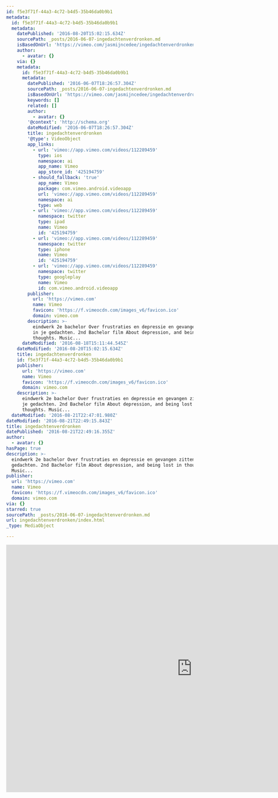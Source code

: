 ```yaml
---
id: f5e3f71f-44a3-4c72-b4d5-35b46da0b9b1
metadata:
  id: f5e3f71f-44a3-4c72-b4d5-35b46da0b9b1
  metadata:
    datePublished: '2016-08-20T15:02:15.634Z'
    sourcePath: _posts/2016-06-07-ingedachtenverdronken.md
    isBasedOnUrl: 'https://vimeo.com/jasmijncedee/ingedachtenverdronken'
    author:
      - avatar: {}
    via: {}
    metadata:
      id: f5e3f71f-44a3-4c72-b4d5-35b46da0b9b1
      metadata:
        datePublished: '2016-06-07T18:26:57.304Z'
        sourcePath: _posts/2016-06-07-ingedachtenverdronken.md
        isBasedOnUrl: 'https://vimeo.com/jasmijncedee/ingedachtenverdronken'
        keywords: []
        related: []
        author:
          - avatar: {}
        '@context': 'http://schema.org'
        dateModified: '2016-06-07T18:26:57.304Z'
        title: ingedachtenverdronken
        '@type': VideoObject
        app_links:
          - url: 'vimeo://app.vimeo.com/videos/112289459'
            type: ios
            namespace: ai
            app_name: Vimeo
            app_store_id: '425194759'
          - should_fallback: 'true'
            app_name: Vimeo
            package: com.vimeo.android.videoapp
            url: 'vimeo://app.vimeo.com/videos/112289459'
            namespace: ai
            type: web
          - url: 'vimeo://app.vimeo.com/videos/112289459'
            namespace: twitter
            type: ipad
            name: Vimeo
            id: '425194759'
          - url: 'vimeo://app.vimeo.com/videos/112289459'
            namespace: twitter
            type: iphone
            name: Vimeo
            id: '425194759'
          - url: 'vimeo://app.vimeo.com/videos/112289459'
            namespace: twitter
            type: googleplay
            name: Vimeo
            id: com.vimeo.android.videoapp
        publisher:
          url: 'https://vimeo.com'
          name: Vimeo
          favicon: 'https://f.vimeocdn.com/images_v6/favicon.ico'
          domain: vimeo.com
        description: >-
          eindwerk 2e bachelor Over frustraties en depressie en gevangen zitten
          in je gedachten. 2nd Bachelor film About depression, and being lost in
          thoughts. Music...
      dateModified: '2016-08-18T15:11:44.545Z'
    dateModified: '2016-08-20T15:02:15.634Z'
    title: ingedachtenverdronken
    id: f5e3f71f-44a3-4c72-b4d5-35b46da0b9b1
    publisher:
      url: 'https://vimeo.com'
      name: Vimeo
      favicon: 'https://f.vimeocdn.com/images_v6/favicon.ico'
      domain: vimeo.com
    description: >-
      eindwerk 2e bachelor Over frustraties en depressie en gevangen zitten in
      je gedachten. 2nd Bachelor film About depression, and being lost in
      thoughts. Music...
  dateModified: '2016-08-21T22:47:01.980Z'
dateModified: '2016-08-21T22:49:15.843Z'
title: ingedachtenverdronken
datePublished: '2016-08-21T22:49:16.355Z'
author:
  - avatar: {}
hasPage: true
description: >-
  eindwerk 2e bachelor Over frustraties en depressie en gevangen zitten in je
  gedachten. 2nd Bachelor film About depression, and being lost in thoughts.
  Music...
publisher:
  url: 'https://vimeo.com'
  name: Vimeo
  favicon: 'https://f.vimeocdn.com/images_v6/favicon.ico'
  domain: vimeo.com
via: {}
starred: true
sourcePath: _posts/2016-06-07-ingedachtenverdronken.md
url: ingedachtenverdronken/index.html
_type: MediaObject

---
```

<iframe src="https://cdn.embedly.com/widgets/media.html?src=https%3A%2F%2Fplayer.vimeo.com%2Fvideo%2F112289459&amp;src_secure=1&amp;url=https%3A%2F%2Fvimeo.com%2F112289459&amp;image=https%3A%2F%2Fi.vimeocdn.com%2Fvideo%2F497208946_1280x853.jpg&amp;key=b7d04c9b404c499eba89ee7072e1c4f7&amp;type=text%2Fhtml&amp;schema=vimeo" width="1000" height="666" scrolling="no" frameborder="0" allowfullscreen="" style=""></iframe>